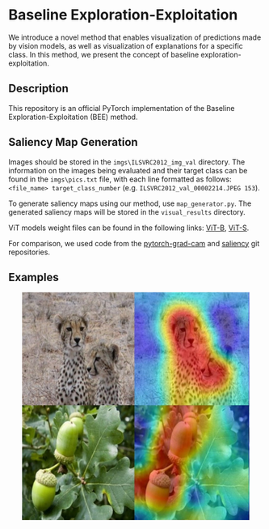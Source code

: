 
# Baseline Exploration-Exploitation

We introduce a novel method that enables visualization of predictions made by vision models, as well as visualization of explanations for a specific class.
In this method, we present the concept of baseline exploration-exploitation.

## Description
This repository is an official PyTorch implementation of the Baseline Exploration-Exploitation (BEE) method.

## Saliency Map Generation
Images should be stored in the `imgs\ILSVRC2012_img_val` directory. 
The information on the images being evaluated and their target class can be found in the `imgs\pics.txt` file, with each line formatted as follows: `<file_name> target_class_number` (e.g. `ILSVRC2012_val_00002214.JPEG 153`).

To generate saliency maps using our method, use `map_generator.py`.
The generated saliency maps will be stored in the `visual_results` directory.

ViT models weight files can be found in the following links: [ViT-B](https://github.com/rwightman/pytorch-image-models/releases/download/v0.1-vitjx/jx_vit_base_p16_224-80ecf9dd.pth), [ViT-S](https://github.com/rwightman/pytorch-image-models/releases/download/v0.1-weights/vit_small_p16_224-15ec54c9.pth).

For comparison, we used code from the [pytorch-grad-cam](https://github.com/jacobgil/pytorch-grad-cam) and [saliency](https://github.com/PAIR-code/saliency) git repositories.

## Examples

<p align="center">
  <img width="450" height="450" src="example.jpg" alt="ViT" title="ViT">
</p>



